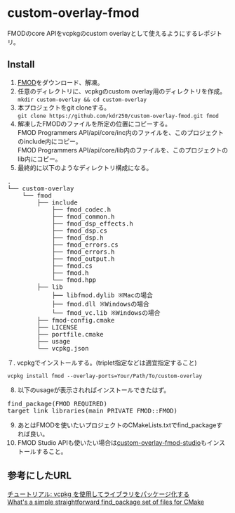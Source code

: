 # custom-overlay-fmod
FMODのcore APIをvcpkgのcustom overlayとして使えるようにするレポジトリ。

## Install
1. [FMOD](https://www.fmod.com/download)をダウンロード、解凍。
2. 任意のディレクトリに、vcpkgのcustom overlay用のディレクトリを作成。<br>
  `mkdir custom-overlay && cd custom-overlay`
4. 本プロジェクトをgit cloneする。<br>
  `git clone https://github.com/kdr250/custom-overlay-fmod.git fmod`
5. 解凍したFMODのファイルを所定の位置にコピーする。<br>
  FMOD Programmers API/api/core/inc内のファイルを、このプロジェクトのinclude内にコピー。<br>
  FMOD Programmers API/api/core/lib内のファイルを、このプロジェクトのlib内にコピー。
6. 最終的に以下のようなディレクトリ構成になる。
<pre>
.
└── custom-overlay
    └── fmod
        ├── include
            ├── fmod_codec.h
            ├── fmod_common.h
            ├── fmod_dsp_effects.h
            ├── fmod_dsp.cs
            ├── fmod_dsp.h
            ├── fmod_errors.cs
            ├── fmod_errors.h
            ├── fmod_output.h
            ├── fmod.cs
            ├── fmod.h
            └── fmod.hpp 
        ├── lib
            ├── libfmod.dylib ※Macの場合
            ├── fmod.dll ※Windowsの場合
            └── fmod_vc.lib ※Windowsの場合
        ├── fmod-config.cmake
        ├── LICENSE
        ├── portfile.cmake
        ├── usage
        └── vcpkg.json
</pre>
７. vcpkgでインストールする。(triplet指定などは適宜指定すること)<br>
```
vcpkg install fmod --overlay-ports=Your/Path/To/custom-overlay
```

8. 以下のusageが表示されればインストールできたはず。<br>
<pre>
find_package(FMOD REQUIRED)
target_link_libraries(main PRIVATE FMOD::FMOD)
</pre>

9. あとはFMODを使いたいプロジェクトのCMakeLists.txtでfind_packageすれば良い。
10. FMOD Studio APIも使いたい場合は[custom-overlay-fmod-studio](https://github.com/kdr250/custom-overlay-fmod-studio)もインストールすること。

## 参考にしたURL
[チュートリアル: vcpkg を使用してライブラリをパッケージ化する](https://learn.microsoft.com/ja-jp/vcpkg/get_started/get-started-packaging?pivots=shell-bash)<br>
[What's a simple straightforward find_package set of files for CMake](https://stackoverflow.com/questions/73830279/whats-a-simple-straightforward-find-package-set-of-files-for-cmake)
